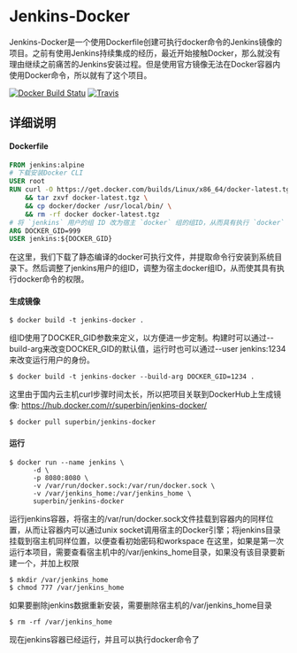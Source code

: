 # **Jenkins-Docker**

Jenkins-Docker是一个使用Dockerfile创建可执行docker命令的Jenkins镜像的项目。之前有使用Jenkins持续集成的经历，最近开始接触Docker，那么就没有理由继续之前痛苦的Jenkins安装过程。但是使用官方镜像无法在Docker容器内使用Docker命令，所以就有了这个项目。

[![Docker Build Statu](https://img.shields.io/docker/build/jrottenberg/ffmpeg.svg)]()
[![Travis](https://img.shields.io/badge/docker-17.06.1--ce-blue.svg)]()

## 详细说明
#### Dockerfile
```dockerfile
FROM jenkins:alpine
# 下载安装Docker CLI
USER root
RUN curl -O https://get.docker.com/builds/Linux/x86_64/docker-latest.tgz \
    && tar zxvf docker-latest.tgz \
    && cp docker/docker /usr/local/bin/ \
    && rm -rf docker docker-latest.tgz
# 将 `jenkins` 用户的组 ID 改为宿主 `docker` 组的组ID，从而具有执行 `docker` 命令的权限。
ARG DOCKER_GID=999
USER jenkins:${DOCKER_GID}
```
在这里，我们下载了静态编译的docker可执行文件，并提取命令行安装到系统目录下。然后调整了jenkins用户的组ID，调整为宿主docker组ID，从而使其具有执行docker命令的权限。
#### 生成镜像
```console
$ docker build -t jenkins-docker .
```
组ID使用了DOCKER_GID参数来定义，以方便进一步定制。构建时可以通过--build-arg来改变DOCKER_GID的默认值，运行时也可以通过--user jenkins:1234来改变运行用户的身份。
```console
$ docker build -t jenkins-docker --build-arg DOCKER_GID=1234 .
```
这里由于国内云主机curl步骤时间太长，所以把项目关联到DockerHub上生成镜像: https://hub.docker.com/r/superbin/jenkins-docker/
```console
$ docker pull superbin/jenkins-docker
```
#### 运行
```console
$ docker run --name jenkins \
      -d \
      -p 8080:8080 \
      -v /var/run/docker.sock:/var/run/docker.sock \
      -v /var/jenkins_home:/var/jenkins_home \
      superbin/jenkins-docker
```
运行jenkins容器，将宿主的/var/run/docker.sock文件挂载到容器内的同样位置，从而让容器内可以通过unix socket调用宿主的Docker引擎；将jenkins目录挂载到宿主机同样位置，以便查看初始密码和workspace
在这里，如果是第一次运行本项目，需要查看宿主机中的/var/jenkins_home目录，如果没有该目录要新建一个，并加上权限
```console
$ mkdir /var/jenkins_home
$ chmod 777 /var/jenkins_home
```
如果要删除jenkins数据重新安装，需要删除宿主机的/var/jenkins_home目录
```console
$ rm -rf /var/jenkins_home
```
现在jenkins容器已经运行，并且可以执行docker命令了